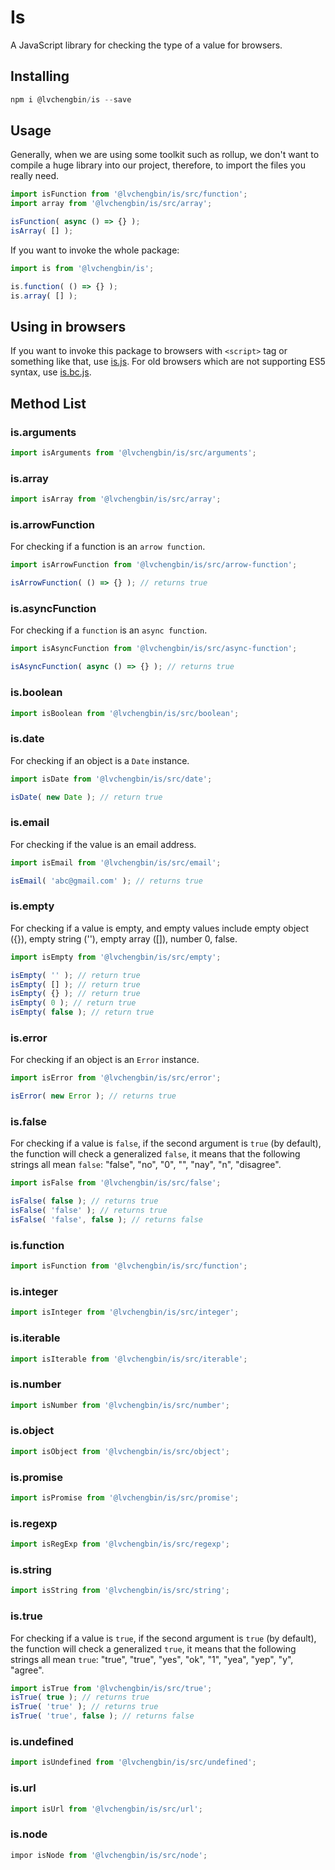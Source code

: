# Is

A JavaScript library for checking the type of a value for browsers.

## Installing

```js
npm i @lvchengbin/is --save
```

## Usage

Generally, when we are using some toolkit such as rollup, we don't want to compile a huge library into our project, therefore, to import the files you really need.

```js
import isFunction from '@lvchengbin/is/src/function';
import array from '@lvchengbin/is/src/array';

isFunction( async () => {} );
isArray( [] );
```

If you want to invoke the whole package:

```js
import is from '@lvchengbin/is';

is.function( () => {} );
is.array( [] );
```

## Using in browsers

If you want to invoke this package to browsers with `<script>` tag or something like that, use [is.js](https://raw.githubusercontent.com/LvChengbin/is/master/dist/is.js). For old browsers which are not supporting ES5 syntax, use [is.bc.js](https://raw.githubusercontent.com/LvChengbin/is/master/dist/is.bc.js).

## Method List

### is.arguments

```js
import isArguments from '@lvchengbin/is/src/arguments';
```

### is.array

```js
import isArray from '@lvchengbin/is/src/array';
```

### is.arrowFunction

For checking if a function is an `arrow function`.

```js
import isArrowFunction from '@lvchengbin/is/src/arrow-function';

isArrowFunction( () => {} ); // returns true
```

### is.asyncFunction

For checking if a `function` is an `async function`.

```js
import isAsyncFunction from '@lvchengbin/is/src/async-function';

isAsyncFunction( async () => {} ); // returns true
```

### is.boolean

```js
import isBoolean from '@lvchengbin/is/src/boolean';
```

### is.date

For checking if an object is a `Date` instance.

```js
import isDate from '@lvchengbin/is/src/date';

isDate( new Date ); // return true
```

### is.email

For checking if the value is an email address.

```js
import isEmail from '@lvchengbin/is/src/email';

isEmail( 'abc@gmail.com' ); // returns true
```

### is.empty

For checking if a value is empty, and empty values include empty object ({}), empty string (''), empty array ([]), number 0, false.

```js
import isEmpty from '@lvchengbin/is/src/empty';

isEmpty( '' ); // return true
isEmpty( [] ); // return true
isEmpty( {} ); // return true
isEmpty( 0 ); // return true
isEmpty( false ); // return true
```

### is.error

For checking if an object is an `Error` instance.

```js
import isError from '@lvchengbin/is/src/error';

isError( new Error ); // returns true
```

### is.false

For checking if a value is `false`, if the second argument is `true` (by default), the function will check a generalized `false`, it means that the following strings all mean `false`: "false", "no", "0", "", "nay", "n", "disagree".

```js
import isFalse from '@lvchengbin/is/src/false';

isFalse( false ); // returns true
isFalse( 'false' ); // returns true
isFalse( 'false', false ); // returns false
```

### is.function

```js
import isFunction from '@lvchengbin/is/src/function';
```

### is.integer

```js
import isInteger from '@lvchengbin/is/src/integer';
```

### is.iterable

```js
import isIterable from '@lvchengbin/is/src/iterable';
```

### is.number

```js
import isNumber from '@lvchengbin/is/src/number';
```

### is.object

```js
import isObject from '@lvchengbin/is/src/object';
```

### is.promise

```js
import isPromise from '@lvchengbin/is/src/promise';
```

### is.regexp

```js
import isRegExp from '@lvchengbin/is/src/regexp';
```

### is.string

```js
import isString from '@lvchengbin/is/src/string';
```

### is.true

For checking if a value is `true`, if the second argument is `true` (by default), the function will check a generalized `true`, it means that the following strings all mean `true`: "true", "true", "yes", "ok", "1", "yea", "yep", "y", "agree".

```js
import isTrue from '@lvchengbin/is/src/true';
isTrue( true ); // returns true
isTrue( 'true' ); // returns true
isTrue( 'true', false ); // returns false
```

### is.undefined

```js
import isUndefined from '@lvchengbin/is/src/undefined';
```

### is.url

```js
import isUrl from '@lvchengbin/is/src/url';
```

### is.node

```js
impor isNode from '@lvchengbin/is/src/node';
```
